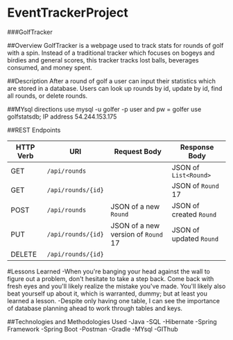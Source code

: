 # EventTrackerProject
###GolfTracker

##Overview
GolfTracker is a webpage used to track stats for rounds of golf with a spin. Instead of a traditional tracker which focuses on bogeys and birdies and general scores, this tracker tracks lost balls, beverages consumed, and money spent.

##Description
After a round of golf a user can input their statistics which are stored in a database.
Users can look up rounds by id, update by id, find all rounds, or delete rounds.

##MYsql directions
use mysql -u golfer -p
user and pw = golfer
use golfstatsdb;
IP address 54.244.153.175

##REST Endpoints

| HTTP Verb | URI                  | Request Body | Response Body |
|-----------|----------------------|--------------|---------------|
| GET       | `/api/rounds`    |              | JSON of `List<Round>` |
| GET       | `/api/rounds/{id}` |              | JSON of `Round` 17 |
| POST      | `/api/rounds`    | JSON of a new `Round` | JSON of created `Round` |
| PUT       | `/api/rounds/{id}` | JSON of a new version of `Round` 17 | JSON of updated `Round` |
| DELETE    | `/api/rounds/{id}` |              | |

#Lessons Learned
-When you're banging your head against the wall to figure out a problem, don't hesitate to take a step back. Come back with fresh eyes and you'll likely realize the mistake you've made. You'll likely also beat yourself up about it, which is warranted, dummy; but at least you learned a lesson.
-Despite only having one table, I can see the importance of database planning ahead to work through tables and keys. 

##Technologies and Methodologies Used
-Java
-SQL
-Hibernate
-Spring Framework
-Spring Boot
-Postman
-Gradle
-MYsql
-GIThub
